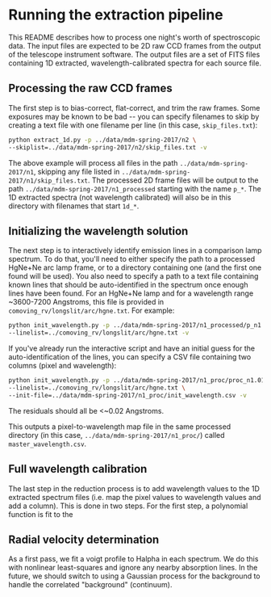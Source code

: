 Running the extraction pipeline
===============================

This README describes how to process one night's worth of spectroscopic data.
The input files are expected to be 2D raw CCD frames from the output of the
telescope instrument software. The output files are a set of FITS files
containing 1D extracted, wavelength-calibrated spectra for each source file.

Processing the raw CCD frames
-----------------------------

The first step is to bias-correct, flat-correct, and trim the raw frames. Some
exposures may be known to be bad -- you can specify filenames to skip by
creating a text file with one filename per line (in this case,
``skip_files.txt``):

```bash
python extract_1d.py -p ../data/mdm-spring-2017/n2 \
--skiplist=../data/mdm-spring-2017/n2/skip_files.txt -v
```

The above example will process all files in the path
``../data/mdm-spring-2017/n1``, skipping any file listed in
``../data/mdm-spring-2017/n1/skip_files.txt``. The processed 2D frame files will
be output to the path ``../data/mdm-spring-2017/n1_processed`` starting with the
name ``p_*``. The 1D extracted spectra (not wavelength calibrated) will also
be in this directory with filenames that start ``1d_*``.

Initializing the wavelength solution
------------------------------------

The next step is to interactively identify emission lines in a comparison lamp
spectrum. To do that, you'll need to either specify the path to a processed
HgNe+Ne arc lamp frame, or to a directory containing one (and the first one
found will be used). You also need to specify a path to a text file containing
known lines that should be auto-identified in the spectrum once enough lines
have been found. For an HgNe+Ne lamp and for a wavelength range ~3600-7200
Angstroms, this file is provided in ``comoving_rv/longslit/arc/hgne.txt``. For
example:

```bash
python init_wavelength.py -p ../data/mdm-spring-2017/n1_processed/p_n1.0137.fit
--linelist=../comoving_rv/longslit/arc/hgne.txt -v
```

If you've already run the interactive script and have an initial guess for the
auto-identification of the lines, you can specify a CSV file containing two
columns (pixel and wavelength):

```bash
python init_wavelength.py -p ../data/mdm-spring-2017/n1_proc/proc_n1.0137.fit \
--linelist=../comoving_rv/longslit/arc/hgne.txt \
--init-file=../data/mdm-spring-2017/n1_proc/init_wavelength.csv -v
```

The residuals should all be <~0.02 Angstroms.

This outputs a pixel-to-wavelength map file in the same processed directory
(in this case, ``../data/mdm-spring-2017/n1_proc/``) called
``master_wavelength.csv``.

Full wavelength calibration
---------------------------

The last step in the reduction process is to add wavelength values to the 1D
extracted spectrum files (i.e. map the pixel values to wavelength values and add
a column). This is done in two steps. For the first step, a polynomial function
is fit to the


Radial velocity determination
-----------------------------

As a first pass, we fit a voigt profile to Halpha in each spectrum. We do this
with nonlinear least-squares and ignore any nearby absorption lines. In the
future, we should switch to using a Gaussian process for the background to
handle the correlated "background" (continuum).
